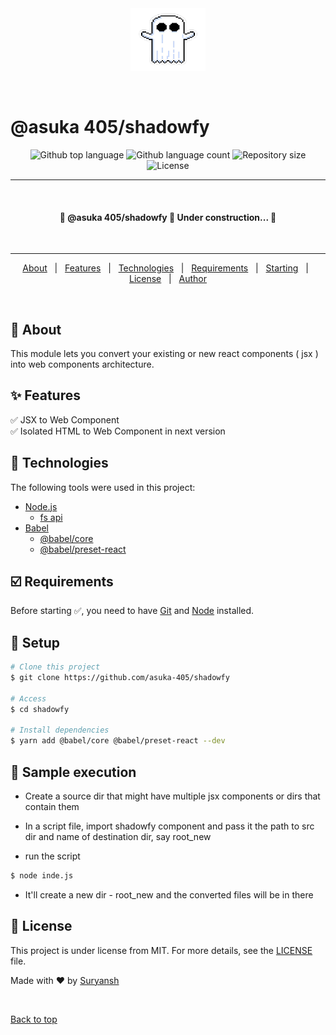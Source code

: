 <div align="center" id="top"> 
  <img src="./ghost.png" alt="@asuka 405&#x2F;shadowfy" height="100" width="120" />

&#xa0;

  <!-- <a href="https://@asuka405&#x2F;shadowfy.netlify.app">Demo</a> -->
</div>

<h1 class="center">@asuka 405&#x2F;shadowfy</h1>

<div align="center">
  <img alt="Github top language" src="https://img.shields.io/github/languages/top/asuka-405/shadowfy?color=56BEB8">

  <img alt="Github language count" src="https://img.shields.io/github/languages/count/asuka-405/shadowfy?color=56BEB8">

  <img alt="Repository size" src="https://img.shields.io/github/repo-size/asuka-405/shadowfy?color=56BEB8">

  <img alt="License" src="https://img.shields.io/github/license/asuka-405/shadowfy?color=56BEB8">

  <!-- <img alt="Github issues" src="https://img.shields.io/github/issues/{{YOUR_GITHUB_USERNAME}}/@asuka-405&#x2F;shadowfy?color=56BEB8" /> -->

  <!-- <img alt="Github forks" src="https://img.shields.io/github/forks/{{YOUR_GITHUB_USERNAME}}/@asuka-405&#x2F;shadowfy?color=56BEB8" /> -->

  <!-- <img alt="Github stars" src="https://img.shields.io/github/stars/{{YOUR_GITHUB_USERNAME}}/@asuka-405&#x2F;shadowfy?color=56BEB8" /> -->
</div>

<hr>
<br>
<!-- Status -->

<h4 align="center"> 
	🚧  @asuka 405&#x2F;shadowfy 🚀 Under construction...  🚧
</h4> 
<br>
<hr>

<p align="center">
  <a href="#dart-about">About</a> &#xa0; | &#xa0; 
  <a href="#sparkles-features">Features</a> &#xa0; | &#xa0;
  <a href="#rocket-technologies">Technologies</a> &#xa0; | &#xa0;
  <a href="#white_check_mark-requirements">Requirements</a> &#xa0; | &#xa0;
  <a href="#checkered_flag-starting">Starting</a> &#xa0; | &#xa0;
  <a href="#memo-license">License</a> &#xa0; | &#xa0;
  <a href="https://github.com/{{YOUR_GITHUB_USERNAME}}" target="_blank">Author</a>
</p>

<br>

## 🎯 About

This module lets you convert your existing or new react components ( jsx ) into web components architecture.

## ✨ Features

✅ JSX to Web Component\
✅ Isolated HTML to Web Component in next version

## 🚀 Technologies

The following tools were used in this project:

- [Node.js](https://nodejs.org/en/)
  - [fs api](https://nodejs.org/api/fs.html)
- [Babel](https://expo.io/)
  - [@babel/core](https://babeljs.io/docs/babel-core)
  - [@babel/preset-react](https://babeljs.io/docs/babel-preset-react)

## ☑️ Requirements

Before starting ✅, you need to have [Git](https://git-scm.com) and [Node](https://nodejs.org/en/) installed.

## 🏁 Setup

```bash
# Clone this project
$ git clone https://github.com/asuka-405/shadowfy

# Access
$ cd shadowfy

# Install dependencies
$ yarn add @babel/core @babel/preset-react --dev
```
## 🧪 Sample execution

- Create a source dir that might have multiple jsx components or dirs that contain them

- In a script file, import shadowfy component and pass it the path to src dir and name of destination dir, say root_new

- run the script
``` bash
$ node inde.js
```

- It'll create a new dir - root_new and the converted files will be in there

## 📝 License

This project is under license from MIT. For more details, see the [LICENSE](LICENSE) file.

Made with ❤️ by <a href="https://github.com/asuka-405" target="_blank">Suryansh</a>

&#xa0;

<a href="#top">Back to top</a>
